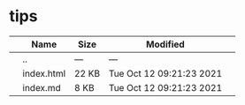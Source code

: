 # tips

<table><thead><tr class="header"><th></th><th>Name</th><th>Size</th><th>Modified</th><th></th></tr></thead><tbody><tr class="odd"><td></td><td><span class="goup">..</span></td><td>—</td><td>—</td><td></td></tr><tr class="even"><td></td><td><span class="name">index.html</span></td><td>22 KB</td><td>Tue Oct 12 09:21:23 2021</td><td></td></tr><tr class="odd"><td></td><td><span class="name">index.md</span></td><td>8 KB</td><td>Tue Oct 12 09:21:23 2021</td><td></td></tr></tbody></table>
